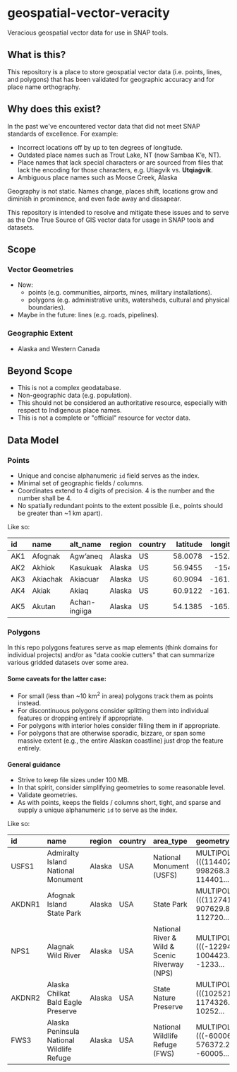 # geospatial-vector-veracity
Veracious geospatial vector data for use in SNAP tools.

## What is this?
This repository is a place to store geospatial vector data (i.e. points, lines, and polygons) that has been validated for geographic accuracy and for place name orthography.

## Why does this exist?
In the past we've encountered vector data that did not meet SNAP standards of excellence. For example:
 - Incorrect locations off by up to ten degrees of longitude.
 - Outdated place names such as Trout Lake, NT (now Sambaa K’e, NT).
 - Place names that lack special characters or are sourced from files that lack the encoding for those characters, e.g. Utiagvik vs. **Utqiaġvik**.
 - Ambiguous place names such as Moose Creek, Alaska

Geography is not static. Names change, places shift, locations grow and diminish in prominence, and even fade away and dissapear.

This repository is intended to resolve and mitigate these issues and to serve as the One True Source of GIS vector data for usage in SNAP tools and datasets.

## Scope
### Vector Geometries
 - Now:
     + points (e.g. communities, airports, mines, military installations).
     + polygons (e.g. administrative units, watersheds, cultural and physical boundaries).
 - Maybe in the future: lines (e.g. roads, pipelines).

### Geographic Extent
 - Alaska and Western Canada

## Beyond Scope
 - This is not a complex geodatabase.
 - Non-geographic data (e.g. population).
 - This should not be considered an authoritative resource, especially with respect to Indigenous place names.
 - This is not a complete or "official" resource for vector data.

## Data Model
### Points
 - Unique and concise alphanumeric `id` field serves as the index.
 - Minimal set of geographic fields / columns.
 - Coordinates extend to 4 digits of precision. 4 is the number and the number shall be 4.
 - No spatially redundant points to the extent possible (i.e., points should be greater than ~1 km apart).

Like so:

| id   | name     | alt_name      | region   | country   |   latitude |   longitude |   km_distance_to_ocean |
|:-----|:---------|:--------------|:---------|:----------|-----------:|------------:|-----------------------:|
| AK1  | Afognak  | Agw’aneq      | Alaska   | US        |    58.0078 |    -152.768 |                    0.2 |
| AK2  | Akhiok   | Kasukuak      | Alaska   | US        |    56.9455 |    -154.17  |                    0.1 |
| AK3  | Akiachak | Akiacuar      | Alaska   | US        |    60.9094 |    -161.431 |                   89.7 |
| AK4  | Akiak    | Akiaq         | Alaska   | US        |    60.9122 |    -161.214 |                   97.4 |
| AK5  | Akutan   | Achan-ingiiga | Alaska   | US        |    54.1385 |    -165.778 |                    0.6 |

### Polygons
In this repo polygons features serve as map elements (think domains for individual projects) and/or as "data cookie cutters" that can summarize various gridded datasets over some area.
#### Some caveats for the latter case:
 - For small (less than ~10 km<sup>2</sup> in area) polygons track them as points instead.
 - For discontinuous polygons consider splitting them into individual features or dropping entirely if appropriate.
 - For polygons with interior holes consider filling them in if appropriate.
 - For polygons that are otherwise sporadic, bizzare, or span some massive extent (e.g., the entire Alaskan coastline) just drop the feature entirely.
 
#### General guidance
  - Strive to keep file sizes under 100 MB.
  - In that spirit, consider simplifying geometries to some reasonable level.
  - Validate geometries.
  - As with points, keeps the fields / columns short, tight, and sparse and supply a unique alphanumeric `id` to serve as the index.
  
Like so:

| id     | name                                      | region   | country   | area_type                                     | geometry                                          |
|:-------|:------------------------------------------|:---------|:----------|:----------------------------------------------|:--------------------------------------------------|
| USFS1  | Admiralty Island National Monument        | Alaska   | USA       | National Monument (USFS)                      | MULTIPOLYGON (((1144020.440 998268.375, 114401... |
| AKDNR1 | Afognak Island State Park                 | Alaska   | USA       | State Park                                    | MULTIPOLYGON (((112741.762 907629.893, 112720.... |
| NPS1   | Alagnak Wild River                        | Alaska   | USA       | National River & Wild & Scenic Riverway (NPS) | MULTIPOLYGON (((-122946.125 1004423.139, -1233... |
| AKDNR2 | Alaska Chilkat Bald Eagle Preserve        | Alaska   | USA       | State Nature Preserve                         | MULTIPOLYGON (((1025214.965 1174326.030, 10252... |
| FWS3   | Alaska Peninsula National Wildlife Refuge | Alaska   | USA       | National Wildlife Refuge (FWS)                | MULTIPOLYGON (((-600067.304 576372.255, -60005... |
